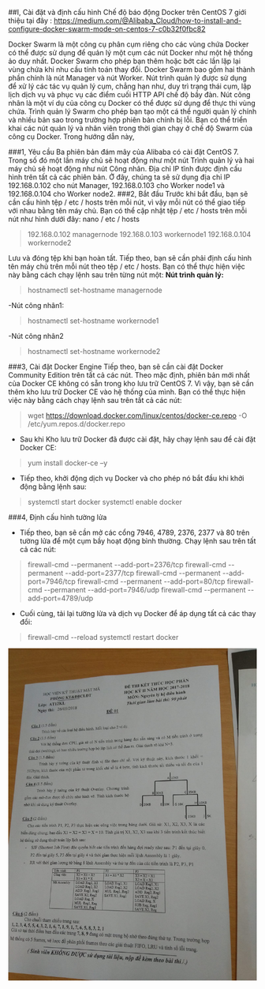 ##I, Cài đặt và định cấu hình Chế độ báo động Docker trên CentOS 7
giới thiệu tại đây : https://medium.com/@Alibaba_Cloud/how-to-install-and-configure-docker-swarm-mode-on-centos-7-c0b32f0fbc82

Docker Swarm là một công cụ phân cụm riêng cho các vùng chứa Docker có thể được sử dụng để quản lý một cụm các nút Docker như một hệ thống ảo duy nhất. Docker Swarm cho phép bạn thêm hoặc bớt các lần lặp lại vùng chứa khi nhu cầu tính toán thay đổi. Docker Swarm bao gồm hai thành phần chính là nút Manager và nút Worker. Nút trình quản lý được sử dụng để xử lý các tác vụ quản lý cụm, chẳng hạn như, duy trì trạng thái cụm, lập lịch dịch vụ và phục vụ các điểm cuối HTTP API chế độ bầy đàn. Nút công nhân là một ví dụ của công cụ Docker có thể được sử dụng để thực thi vùng chứa. Trình quản lý Swarm cho phép bạn tạo một cá thể người quản lý chính và nhiều bản sao trong trường hợp phiên bản chính bị lỗi. Bạn có thể triển khai các nút quản lý và nhân viên trong thời gian chạy ở chế độ Swarm của công cụ Docker. Trong hướng dẫn này,

###1, Yêu cầu
Ba phiên bản đám mây của Alibaba có cài đặt CentOS 7. Trong số đó một lần máy chủ sẽ hoạt động như một nút Trình quản lý và hai máy chủ sẽ hoạt động như nút Công nhân.
Địa chỉ IP tĩnh được định cấu hình trên tất cả các phiên bản. Ở đây, chúng ta sẽ sử dụng địa chỉ IP 192.168.0.102 cho nút Manager, 192.168.0.103 cho Worker node1 và 192.168.0.104 cho Worker node2.
###2, Bắt đầu
Trước khi bắt đầu, bạn sẽ cần cấu hình tệp / etc / hosts trên mỗi nút, vì vậy mỗi nút có thể giao tiếp với nhau bằng tên máy chủ. Bạn có thể cập nhật tệp / etc / hosts trên mỗi nút như hình dưới đây: nano / etc / hosts

>192.168.0.102  managernode
192.168.0.103  workernode1
192.168.0.104  workernode2

Lưu và đóng tệp khi bạn hoàn tất. Tiếp theo, bạn sẽ cần phải định cấu hình tên máy chủ trên mỗi nút theo tệp / etc / hosts. Bạn có thể thực hiện việc này bằng cách chạy lệnh sau trên từng nút một: <b> Nút trình quản lý: </b>

>hostnamectl set-hostname managernode

-Nút công nhân1:

>hostnamectl set-hostname workernode1

-Nút công nhân2

>hostnamectl set-hostname workernode2

###3, Cài đặt Docker Engine
Tiếp theo, bạn sẽ cần cài đặt Docker Community Edition trên tất cả các nút. Theo mặc định, phiên bản mới nhất của Docker CE không có sẵn trong kho lưu trữ CentOS 7. Vì vậy, bạn sẽ cần thêm kho lưu trữ Docker CE vào hệ thống của mình. Bạn có thể thực hiện việc này bằng cách chạy lệnh sau trên tất cả các nút:

> wget https://download.docker.com/linux/centos/docker-ce.repo -O /etc/yum.repos.d/docker.repo 
- Sau khi Kho lưu trữ Docker đã được cài đặt, hãy chạy lệnh sau để cài đặt Docker CE:

> yum install docker-ce –y

- Tiếp theo, khởi động dịch vụ Docker và cho phép nó bắt đầu khi khởi động bằng lệnh sau:

>systemctl start docker
systemctl enable docker

###4, Định cấu hình tường lửa

- Tiếp theo, bạn sẽ cần mở các cổng 7946, 4789, 2376, 2377 và 80 trên tường lửa để một cụm bầy hoạt động bình thường. Chạy lệnh sau trên tất cả các nút:

>firewall-cmd --permanent --add-port=2376/tcp
firewall-cmd --permanent --add-port=2377/tcp
firewall-cmd --permanent --add-port=7946/tcp
firewall-cmd --permanent --add-port=80/tcp
firewall-cmd --permanent --add-port=7946/udp
firewall-cmd --permanent --add-port=4789/udp

- Cuối cùng, tải lại tường lửa và dịch vụ Docker để áp dụng tất cả các thay đổi:

> firewall-cmd --reload
systemctl restart docker


![](https://github.com/kasava1998/haidang-testing/blob/main/33616552_358762301300219_8852602229044019200_o.jpg)